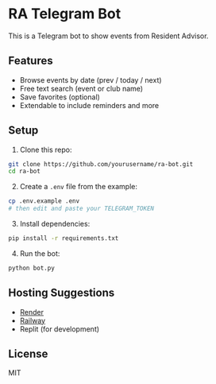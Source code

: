# RA Telegram Bot

This is a Telegram bot to show events from Resident Advisor.

## Features

- Browse events by date (prev / today / next)
- Free text search (event or club name)
- Save favorites (optional)
- Extendable to include reminders and more

## Setup

1. Clone this repo:

```bash
git clone https://github.com/yourusername/ra-bot.git
cd ra-bot
```

2. Create a `.env` file from the example:

```bash
cp .env.example .env
# then edit and paste your TELEGRAM_TOKEN
```

3. Install dependencies:

```bash
pip install -r requirements.txt
```

4. Run the bot:

```bash
python bot.py
```

## Hosting Suggestions

- [Render](https://render.com)
- [Railway](https://railway.app)
- Replit (for development)

## License

MIT